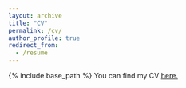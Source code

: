 ```yaml
---
layout: archive
title: "CV"
permalink: /cv/
author_profile: true
redirect_from:
  - /resume
---
```


{% include base_path %}
 You can find my CV <u><a href="/files/document (6).pdf">here</a>.</u>
